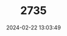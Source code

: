 ---
title: "2735"
category: "Belgrandiella pelerei"
draft: false
date: 2024-02-22 13:03:49
languages:
  German: ["Haschendorfer Zwergquellschnecke"]
---